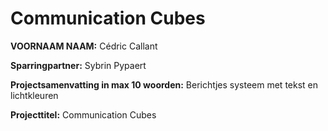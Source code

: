 # Communication Cubes

**VOORNAAM NAAM:** Cédric Callant

**Sparringpartner:** Sybrin Pypaert

**Projectsamenvatting in max 10 woorden:** Berichtjes systeem met tekst en lichtkleuren

**Projecttitel:** Communication Cubes